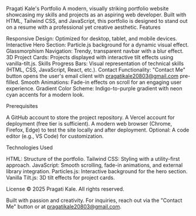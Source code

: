 Pragati Kale's Portfolio
A modern, visually striking portfolio website showcasing my skills and projects as an aspiring web developer. Built with HTML, Tailwind CSS, and JavaScript, this portfolio is designed to stand out on a resume with a professional yet creative aesthetic.
Features

Responsive Design: Optimized for desktop, tablet, and mobile devices.
Interactive Hero Section: Particle.js background for a dynamic visual effect.
Glassmorphism Navigation: Trendy, transparent navbar with a blur effect.
3D Project Cards: Projects displayed with interactive tilt effects using vanilla-tilt.js.
Skills Progress Bars: Visual representation of technical skills (HTML, CSS, JavaScript, React, etc.).
Contact Functionality: "Contact Me" button opens the user's email client with pragatikale20803@gmail.com pre-filled.
Smooth Animations: Fade-in effects on scroll for an engaging user experience.
Gradient Color Scheme: Indigo-to-purple gradient with neon cyan accents for a modern look.

Prerequisites

A GitHub account to store the project repository.
A Vercel account for deployment (free tier is sufficient).
A modern web browser (Chrome, Firefox, Edge) to test the site locally and after deployment.
Optional: A code editor (e.g., VS Code) for customization.

Technologies Used

HTML: Structure of the portfolio.
Tailwind CSS: Styling with a utility-first approach.
JavaScript: Smooth scrolling, fade-in animations, and external library integration.
Particles.js: Interactive background for the hero section.
Vanilla Tilt.js: 3D tilt effects for project cards.

License
© 2025 Pragati Kale. All rights reserved.

Built with passion and creativity. For inquiries, reach out via the "Contact Me" button or at pragatikale20803@gmail.com.
